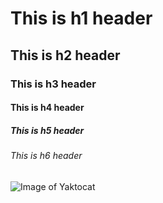 # This is h1 header
## This is h2 header
### This is h3 header
#### This is h4 header
##### This is h5 header
###### This is h6 header
![Image of Yaktocat](https://octodex.github.com/images/yaktocat.png)
